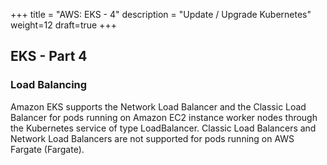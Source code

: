 +++
title = "AWS: EKS - 4"
description = "Update / Upgrade Kubernetes"
weight=12
draft=true
+++


## EKS - Part 4

### Load Balancing

Amazon EKS supports the Network Load Balancer and the Classic Load Balancer for pods running on Amazon EC2 instance worker nodes through the Kubernetes service of type LoadBalancer. Classic Load Balancers and Network Load Balancers are not supported for pods running on AWS Fargate (Fargate).







